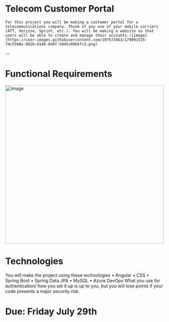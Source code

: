 # Telecom Customer Portal
	For this project you will be making a customer portal for a telecommunications company. Think of any one of your mobile carriers (ATT, Verizon, Sprint, etc.). You will be making a website so that users will be able to create and manage their accounts.![image](https://user-images.githubusercontent.com/107573463/179091535-74c5598e-892b-4146-9d4f-5045c09b5fc3.png)
--

# Functional Requirements
<img width="504" alt="image" src="https://user-images.githubusercontent.com/107573463/179093239-9d0db3ad-dad0-467b-9abc-fd677977b130.png">


# Technologies
You will make the project using these technologies
•	Angular
•	CSS
•	Spring Boot
•	Spring Data JPA
•	MySQL
•	Azure DevOps
What you use for authentication/ how you set it up is up to you, but you will lose points if your code presents a major security risk.

# Due: Friday July 29th

